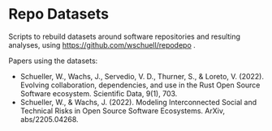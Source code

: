# Repo Datasets
Scripts to rebuild datasets around software repositories and resulting analyses, using https://github.com/wschuell/repodepo .

Papers using the datasets:

- Schueller, W., Wachs, J., Servedio, V. D., Thurner, S., & Loreto, V. (2022). Evolving collaboration, dependencies, and use in the Rust Open Source Software ecosystem. Scientific Data, 9(1), 703.
- Schueller, W., & Wachs, J. (2022). Modeling Interconnected Social and Technical Risks in Open Source Software Ecosystems. ArXiv, abs/2205.04268.
